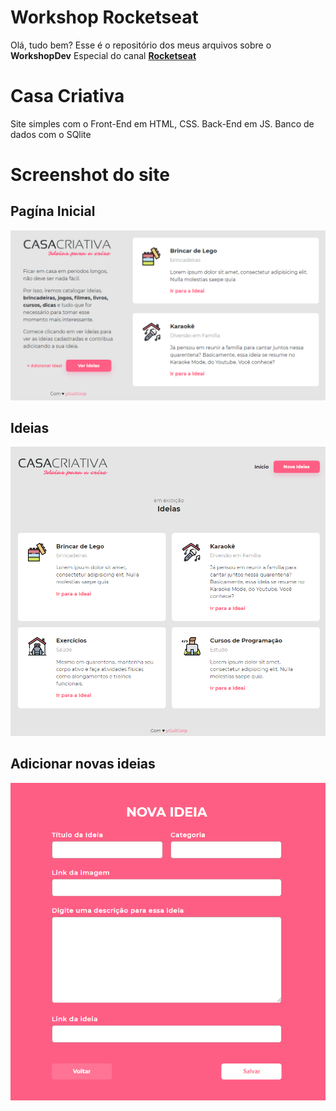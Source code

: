# Workshop Rocketseat 
<p>Olá, tudo bem? Esse é o repositório dos meus arquivos sobre o <strong>WorkshopDev</strong> Especial do canal <strong><a href="https://www.youtube.com/channel/UCSfwM5u0Kce6Cce8_S72olg">Rocketseat</a></strong></p>

# Casa Criativa
<p>Site simples com o Front-End em HTML, CSS. Back-End em JS. Banco de dados com o SQlite</p>

# Screenshot do site
## Pagína Inicial

![](https://github.com/guilhermeluan/Workshop-Rocketseat/blob/master/screenshots/home.png?raw=true)

## Ideias

![](https://github.com/guilhermeluan/Workshop-Rocketseat/blob/master/screenshots/ideias.png?raw=true)

## Adicionar novas ideias

![](https://github.com/guilhermeluan/Workshop-Rocketseat/blob/master/screenshots/nova_ideia.png?raw=true)
